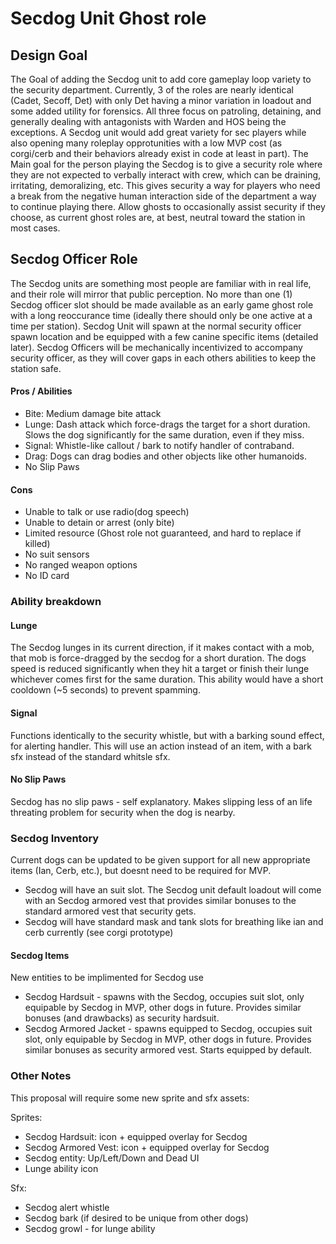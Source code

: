 # Secdog Unit Ghost role

## Design Goal

The Goal of adding the Secdog unit to add core gameplay loop variety to the security department. Currently, 3 of the roles are nearly identical (Cadet, Secoff, Det)
with only Det having a minor variation in loadout and some added utility for forensics. All three focus on patroling, detaining, and generally dealing with antagonists with Warden and HOS being the exceptions. A Secdog unit would add great variety for sec players while also opening many roleplay opprotunities with a low MVP cost (as corgi/cerb and their behaviors already exist in code at least in part). The Main goal for the person playing the Secdog is to give a security role where they are not expected to verbally interact with crew, which can be draining, irritating, demoralizing, etc. This gives security a way for players who need a break from the negative human interaction side of the department a way to continue playing there. Allow ghosts to occasionally assist security if they choose, as current ghost roles are, at best, neutral toward the station in most cases.

## Secdog Officer Role

The Secdog units are something most people are familiar with in real life, and their role will mirror that public perception. No more than one (1) Secdog officer slot should be made available as an early game ghost role with a long reoccurance time (ideally there should only be one active at a time per station). Secdog Unit will spawn at the normal security officer spawn location and be equipped with a few canine specific items (detailed later). Secdog Officers will be mechanically incentivized to accompany security officer, as they will cover gaps in each others abilities to keep the station safe.

#### Pros / Abilities

* Bite: Medium damage bite attack
* Lunge: Dash attack which force-drags the target for a short duration. Slows the dog significantly for the same duration, even if they miss.
* Signal: Whistle-like callout / bark to notify handler of contraband.
* Drag: Dogs can drag bodies and other objects like other humanoids.
* No Slip Paws

#### Cons

* Unable to talk or use radio(dog speech)
* Unable to detain or arrest (only bite)
* Limited resource (Ghost role not guaranteed, and hard to replace if killed)
* No suit sensors
* No ranged weapon options
* No ID card


### Ability breakdown

#### Lunge

The Secdog lunges in its current direction, if it makes contact with a mob, that mob is force-dragged by the secdog for a short duration. The dogs speed is reduced significantly when they hit a target or finish their lunge whichever comes first for the same duration. This ability would have a short cooldown (~5 seconds) to prevent spamming.

#### Signal

Functions identically to the security whistle, but with a barking sound effect, for alerting handler. This will use an action instead of an item, with a bark sfx instead of the standard whitsle sfx.

#### No Slip Paws

Secdog has no slip paws - self explanatory. Makes slipping less of an life threating problem for security when the dog is nearby.

### Secdog Inventory

Current dogs can be updated to be given support for all new appropriate items (Ian, Cerb, etc.), but doesnt need to be required for MVP.

* Secdog will have an suit slot. The Secdog unit default loadout will come with an Secdog armored vest that provides similar bonuses to the standard armored vest that security gets.
* Secdog will have standard mask and tank slots for breathing like ian and cerb currently (see corgi prototype)

#### Secdog Items

New entities to be implimented for Secdog use

* Secdog Hardsuit - spawns with the Secdog, occupies suit slot, only equipable by Secdog in MVP, other dogs in future. Provides similar bonuses (and drawbacks) as security hardsuit.
* Secdog Armored Jacket - spawns equipped to Secdog, occupies suit slot, only equipable by Secdog in MVP, other dogs in future. Provides similar bonuses as security armored vest. Starts equipped by default.

### Other Notes

This proposal will require some new sprite and sfx assets:

Sprites:
* Secdog Hardsuit: icon + equipped overlay for Secdog
* Secdog Armored Vest: icon + equipped overlay for Secdog
* Secdog entity: Up/Left/Down and Dead
UI
* Lunge ability icon

Sfx:
* Secdog alert whistle
* Secdog bark (if desired to be unique from other dogs)
* Secdog growl - for lunge ability
